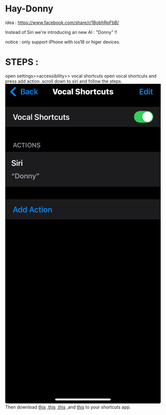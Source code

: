 # Hay-Donny
idea : https://www.facebook.com/share/r/1BobhRpFbB/

Instead of Siri we're introducing an new AI : "Donny" !!

notice : only support iPhone with ios18 or higer devices.

# STEPS : 
open settings>>accessibility>>
vocal shortcuts
open vocal shortcuts and press add action.
scroll down to siri and follow the steps.
![image](https://github.com/Agk654/Hay-Donny/blob/022f511c548c54ef5f76b4ab732037917285f83c/Steps.jpeg)
Then download [this](https://www.icloud.com/shortcuts/7507b4ff49114674b8f28c303e0565a7) [ ,this](https://www.icloud.com/shortcuts/7ea5a508b6ef4b60965b6befe1a036db) [ ,this](https://www.icloud.com/shortcuts/1b2602783f46429ca040c5b99d75217c) ,and [this](https://www.icloud.com/shortcuts/1b2602783f46429ca040c5b99d75217c) to your shortcuts app.
